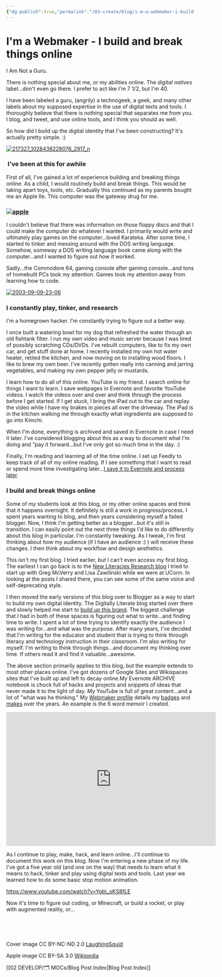 ```yaml
---
{"dg-publish":true,"permalink":"/03-create/blog/i-m-a-webmaker-i-build-and-break-things-online/","title":"I'm a Webmaker: I build and break things online","tags":["teachtheweb","walkmyworld","webmaker"]}
---
```


# I'm a Webmaker - I build and break things online

I Am Not a Guru.

There is nothing special about me, or my abilities online. The _digital natives_ label...don't even go there. I prefer to act like I'm 7 1/2, but I'm 40.

I have been labeled a guru, (angrily) a technogeek, a geek, and many other labels about my supposed expertise in the use of digital texts and tools. I thoroughly believe that there is nothing special that separates me from you. I blog, and tweet, and use online tools, and I think you should as well.

So how did I build up the digital identity that I've been constructing? It's actually pretty simple. :)

[![217327_1028438228076_2917_n](images/217327_1028438228076_2917_n-300x204.jpg)](http://wiobyrne.com/wp-content/uploads/2015/02/217327_1028438228076_2917_n.jpg)

###  I've been at this for awhile

First of all, I've gained a lot of experience building and breaking things online. As a child, I would routinely build and break things. This would be taking apart toys, tools, etc. Gradually this continued as my parents bought me an Apple IIe. This computer was the gateway drug for me.

### [![apple](images/apple-225x300.jpg)](http://wiobyrne.com/wp-content/uploads/2015/02/apple.jpg)

I couldn't believe that there was information on those floppy discs and that I could make the computer do whatever I wanted. I primarily would write and ultimately play games on the computer...loved Karateka. After some time, I started to tinker and messing around with the DOS writing language. Somehow, someway a DOS writing language book came along with the computer...and I wanted to figure out how it worked.

Sadly...the Commodore 64, gaming console after gaming console...and tons of homebuilt PCs took my attention. Games took my attention away from learning how to code.

[![2003-09-09-23-06](images/2003-09-09-23-06.gif)](http://wiobyrne.com/wp-content/uploads/2015/02/2003-09-09-23-06.gif)

### I constantly play, tinker, and research

I'm a homegrown hacker. I'm constantly trying to figure out a better way.

I once built a watering bowl for my dog that refreshed the water through an old fishtank filter. I run my own video and music server because I was tired of possibly scratching CDs/DVDs. I've rebuilt computers, like to fix my own car, and get stuff done at home. I recently installed my own hot water heater, retiled the kitchen, and now moving on to installing wood floors. I like to brew my own beer. I've recently gotten really into canning and jarring vegetables, and making my own pepper jelly or mustards.

I learn how to do all of this online. YouTube is my friend. I search online for things I want to learn. I save webpages in Evernote and favorite YouTube videos. I watch the videos over and over and think through the process before I get started. If I get stuck, I bring the iPad out to the car and replay the video while I have my brakes in pieces all over the driveway. The iPad is in the kitchen walking me through exactly what ingredients are supposed to go into Kimchi.

When I'm done, everything is archived and saved in Evernote in case I need it later. I've considered blogging about this as a way to document what I'm doing and "pay it forward...but I've only got so much time in the day. :)

Finally, I'm reading and learning all of the time online. I set up Feedly to keep track of all of my online reading. If I see something that I want to read or spend more time investigating later...[I save it to Evernote and process later](http://wiobyrne.com/how-i-use-evernote-as-my-online-multimodal-notebook/).

### I build and break things online

Some of my students look at this blog, or my other online spaces and think that it happens overnight. It definitely is still a work in progress/process. I spent years wanting to blog, and then years considering myself a failed blogger. Now, I think I'm getting better as a blogger...but it's still in transition. I can easily point out the next three things I'd like to do differently about this blog in particular. I'm constantly tweaking. As I tweak, I'm first thinking about how my audience (if I have an audience :) ) will receive these changes. I then think about my workflow and design aesthetics.

This isn't my first blog. I tried earlier, but I can't even access my first blog. The earliest I can go back is to the [New Literacies Research blog](http://newliteracies.typepad.com/new_literacies/) I tried to start up with Greg McVerry and Lisa Zawilinski while we were at UConn. In looking at the posts I shared there, you can see some of the same voice and self-deprecating style.

I then moved the early versions of this blog over to Blogger as a way to start to build my own digital identity. The Digitally Literate blog started over there and slowly helped me start to [build up this brand](http://wiobyrne.com/creating-and-curating-your-online-brand/). The biggest challenge that I had in both of these spaces is figuring out what to write...and finding time to write. I spent a lot of time trying to identify exactly the audience I was writing for...and what was the purpose. After many years, I've decided that I'm writing for the educator and student that is trying to think through literacy and technology instruction in their classroom. I'm also writing for myself. I'm writing to think through things...and document my thinking over time. If others read it and find it valuable...awesome.

The above section primarily applies to this blog, but the example extends to most other places online. I've got dozens of Google Sites and Wikispaces sites that I've built up and left to decay online.My Evernote ARCHIVE notebook is chock full of hacks and projects and snippets of ideas that never made it to the light of day. My YouTube is full of great content...and a lot of "what was he thinking." My [Webmaker profile](https://webmaker.org/en-US/user/wiobyrne) details my [badges](https://webmaker.org/en-US/user/wiobyrne/badges) and [makes](https://webmaker.org/en-US/me) over the years. An example is the 6 word memoir I created. 

<iframe src="https://wiobyrne.makes.org/popcorn/100l_" width="560" height="358" frameborder="0" allowfullscreen="allowfullscreen"></iframe>

As I continue to play, make, hack, and learn online...I'll continue to document this work on this blog. Now I'm entering a new phase of my life. I've got a five year old (and one on the way) that needs to learn what it means to hack, tinker and play using digital texts and tools. Last year we learned how to do some basic stop motion animation.

https://www.youtube.com/watch?v=Ygb\_oKS8fLE

Now it's time to figure out coding, or Minecraft, or build a rocket, or play with augmented reality, or...

 

 

Cover image CC BY-NC-ND 2.0 [LaughingSquid](https://www.flickr.com/photos/laughingsquid/2458085942/in/photolist-4Kdkj7-nJJUXZ-7x51sZ-9GQJR6-4LjnoC-nJKaaL-4NNs3b-3zgF8v-8f2HZX-7rtU1d-8FZ7MX-62WXjK-MPQkD-4y1sCE-5TyJ9t-8vLtkF-oCn8wi-84iuRi-6CmVr3-nZc3BN-o28M3d-djwTt5-dWWj1L-4Lfa3D-4KJGgx-4KWDbf-bwoGCC-ekqVWu-e4ejo3-cRqk7-36rGC-oCnxUC-cMsC6-aAYsuK-8KKiWM-9FfHf5-8oBRd4-69rELN-4KT3y4-8pccsk-cQ62C-oDgCyU-gcXNCE-cMszE-6XcXF5-gcXniD-gcWNk5-oTJr1w-4EuYmk-8KKccR)

Apple image CC BY-SA 3.0 [Wikipedia](http://en.wikipedia.org/wiki/Apple_IIe#mediaviewer/File:Apple_iie.jpg)

[[02 DEVELOP/🗂️ MOCs/Blog Post Index\|Blog Post Index]]